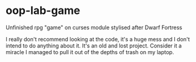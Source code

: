 # oop-lab-game
Unfinished rpg "game" on curses module stylised after Dwarf Fortress

I really don't recommend looking at the code, it's a huge mess and I don't intend to do anything about it. It's an old and lost project. Consider it a miracle I managed to pull it out of the depths of trash on my laptop.
